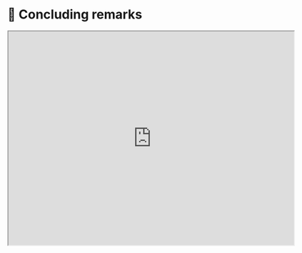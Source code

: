 # 🎥 Concluding remarks

<iframe class="video" width="640px" height="480px"
        src="https://www.youtube.com/embed/dqnPOlPYA4s?rel=0"
        allowfullscreen></iframe>
